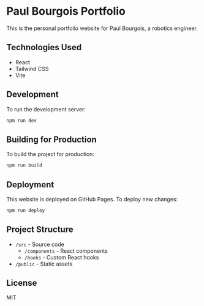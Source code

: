 # Paul Bourgois Portfolio

This is the personal portfolio website for Paul Bourgois, a robotics engineer.

## Technologies Used

- React
- Tailwind CSS
- Vite

## Development

To run the development server:

```bash
npm run dev
```

## Building for Production

To build the project for production:

```bash
npm run build
```

## Deployment

This website is deployed on GitHub Pages. To deploy new changes:

```bash
npm run deploy
```

## Project Structure

- `/src` - Source code
  - `/components` - React components
  - `/hooks` - Custom React hooks
- `/public` - Static assets

## License

MIT
